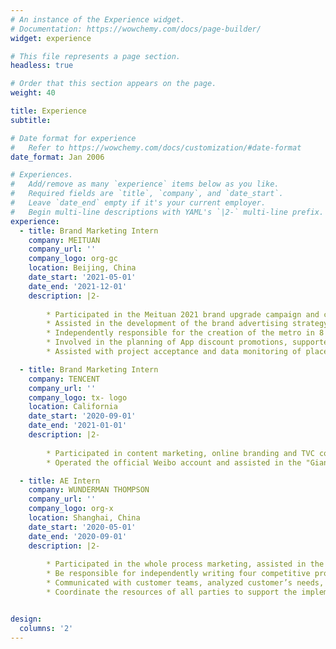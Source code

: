 ```yaml
---
# An instance of the Experience widget.
# Documentation: https://wowchemy.com/docs/page-builder/
widget: experience

# This file represents a page section.
headless: true

# Order that this section appears on the page.
weight: 40

title: Experience
subtitle:

# Date format for experience
#   Refer to https://wowchemy.com/docs/customization/#date-format
date_format: Jan 2006

# Experiences.
#   Add/remove as many `experience` items below as you like.
#   Required fields are `title`, `company`, and `date_start`.
#   Leave `date_end` empty if it's your current employer.
#   Begin multi-line descriptions with YAML's `|2-` multi-line prefix.
experience:
  - title: Brand Marketing Intern
    company: MEITUAN
    company_url: ''
    company_logo: org-gc
    location: Beijing, China
    date_start: '2021-05-01'
    date_end: '2021-12-01'
    description: |2-
        
        * Participated in the Meituan 2021 brand upgrade campaign and collaborated with several departments. Defined the brand communication strategy based on the new positioning of the brand
        * Assisted in the development of the brand advertising strategy both online and offline. Coordinated the planning of all aspects of media platform features, placement cycles and exposure, ultimately achieving over 3 billion exposures 
        * Independently responsible for the creation of the metro in 8 cities in China and checked all offline promotional materials for the campaign 
        * Involved in the planning of App discount promotions, supported the design of promotional plans and content, website design, cross-departmental communication, etc.
        * Assisted with project acceptance and data monitoring of placement effectiveness 

  - title: Brand Marketing Intern
    company: TENCENT
    company_url: ''
    company_logo: tx- logo
    location: California
    date_start: '2020-09-01'
    date_end: '2021-01-01'
    description: |2-
        
        * Participated in content marketing, online branding and TVC communication for the promotion. Mainly responsible for writing promotional copy and TVC script creative output during the Double Eleven Festival period 
        * Operated the official Weibo account and assisted in the "Giant Penguin" event marketing project, assisted in the selection of bloggers who fit the brand's concept to cooperate with. Received over a hundred of KOL's retweets, achieved 150 million reads, and increased followers by 60,000+

  - title: AE Intern
    company: WUNDERMAN THOMPSON 
    company_url: ''
    company_logo: org-x
    location: Shanghai, China
    date_start: '2020-05-01'
    date_end: '2020-09-01'
    description: |2-
        
        * Participated in the whole process marketing, assisted in the planning and execution of each Campaign, participated in the internal brainstorming of the team 
        * Be responsible for independently writing four competitive product reports every month, mainly for the price and online and offline communication which is compared and analyzed to improve team efficiency  
        * Communicated with customer teams, analyzed customer’s needs, provided corresponding strategic solutions, and wrote the project briefs to ensure that customers are provided with the best communication plan
        * Coordinate the resources of all parties to support the implementation of the campaign, such as advertising shooting 


design:
  columns: '2'
---
```

